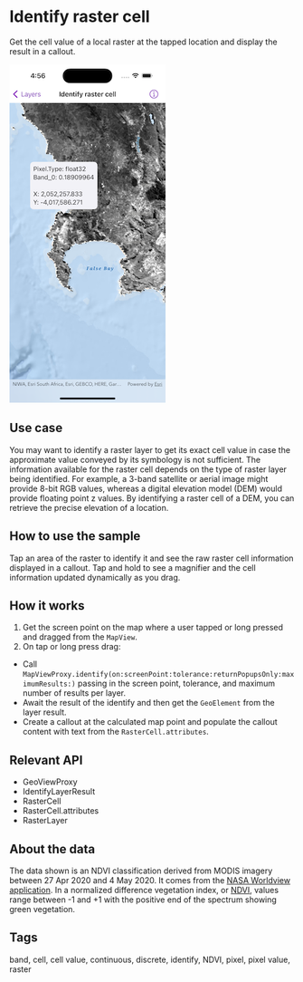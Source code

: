 # Identify raster cell

Get the cell value of a local raster at the tapped location and display the result in a callout.

![Image of identify raster cell](identify-raster-cell.png)

## Use case

You may want to identify a raster layer to get its exact cell value in case the approximate value conveyed by its symbology is not sufficient. The information available for the raster cell depends on the type of raster layer being identified. For example, a 3-band satellite or aerial image might provide 8-bit RGB values, whereas a digital elevation model (DEM) would provide floating point z values. By identifying a raster cell of a DEM, you can retrieve the precise elevation of a location.

## How to use the sample

Tap an area of the raster to identify it and see the raw raster cell information displayed in a callout. Tap and hold to see a magnifier and the cell information updated dynamically as you drag.

## How it works

1. Get the screen point on the map where a user tapped or long pressed and dragged from the `MapView`.
2. On tap or long press drag:
  * Call `MapViewProxy.identify(on:screenPoint:tolerance:returnPopupsOnly:maximumResults:)` passing in the screen point, tolerance, and maximum number of results per layer.
  * Await the result of the identify and then get the `GeoElement` from the layer result.
  * Create a callout at the calculated map point and populate the callout content with text from the `RasterCell.attributes`.

## Relevant API

* GeoViewProxy
* IdentifyLayerResult
* RasterCell
* RasterCell.attributes
* RasterLayer

## About the data

The data shown is an NDVI classification derived from MODIS imagery between 27 Apr 2020 and 4 May 2020. It comes from the [NASA Worldview application](https://worldview.earthdata.nasa.gov/). In a normalized difference vegetation index, or [NDVI](https://en.wikipedia.org/wiki/Normalized_difference_vegetation_index), values range between -1 and +1 with the positive end of the spectrum showing green vegetation.

## Tags

band, cell, cell value, continuous, discrete, identify, NDVI, pixel, pixel value, raster
